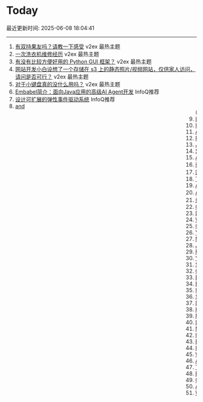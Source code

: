 # Today

最近更新时间: 2025-06-08 18:04:41

--- 
1. [有双持果友吗？请教一下感受](https://www.v2ex.com/t/1137157) v2ex 最热主题
2. [一次洗衣机维修经历](https://www.v2ex.com/t/1137147) v2ex 最热主题
3. [有没有比较方便好用的 Python GUI 框架？](https://www.v2ex.com/t/1137123) v2ex 最热主题
4. [网站开发小白设想了一个存储在 s3 上的静态照片/视频网站，仅供家人访问，请问是否可行？](https://www.v2ex.com/t/1137115) v2ex 最热主题
5. [对于小键盘真的没什么用吗？](https://www.v2ex.com/t/1137109) v2ex 最热主题
6. [Embabel简介：面向Java应用的高级AI Agent开发](https://www.infoq.cn/article/Cc0fP5AEAJMpe7G5jxcu) InfoQ推荐
7. [设计可扩展的弹性事件驱动系统](https://www.infoq.cn/article/fbKugCt382Noyah2KLcr) InfoQ推荐
8. [<Blink> and <Marquee> (2020)](https://danq.me/2020/11/11/blink-and-marquee/) Hacker News
9. [Louis Rossmann: We've started a foundation to bring back ownership [video]](https://www.youtube.com/watch?v=WBG6Vw3nxZs) Hacker News
10. [Installing Microsoft Windows 98 in DOSBox-X](https://dosbox-x.com/wiki/Guide%3AInstalling-Windows-98#_windows_editions_this_guide_applies_to) Hacker News
11. [Ask HN: Does anyone know of a general news site akin to Hacker News?](https://news.ycombinator.com/item?id=44214410) Hacker News
12. [Reinforcement Learning to Train Large Language Models to Explain Human Decisions](https://arxiv.org/abs/2505.11614) Hacker News
13. [Joining Apple Computer (2018)](https://www.folklore.org/Joining_Apple_Computer.html) Hacker News
14. [Should I Use a Carousel? (2013)](https://shouldiuseacarousel.com/) Hacker News
15. [An innovative superfamily of fonts for code (2023)](https://monaspace.githubnext.com/) Hacker News
16. [微软将对人工智能模型的“安全性”进行排名](https://www.36kr.com/newsflashes/3327110608087558) 36kr快讯
17. [国产具身大模型首次获得汽车制造全场景验证](https://www.36kr.com/newsflashes/3327108908427781) 36kr快讯
18. [The US is turning into a mass techno-surveillance state](https://english.elpais.com/usa/2025-06-05/how-the-us-is-turning-into-a-mass-techno-surveillance-state.html) Hacker News
19. [An innovative superfamily of fonts for code](https://monaspace.githubnext.com/) Hacker News
20. [Azure AI Search推出智能会话AI的代理式检索](https://www.infoq.cn/article/gede83jNiZ7Qi59GkD0G) InfoQ推荐
21. [如何培养成为首席工程师的技能](https://www.infoq.cn/article/3DmjhPcG2KgAowupxIh9) InfoQ推荐
22. [Coventry Very Light Rail](https://www.coventry.gov.uk/coventry-light-rail) Hacker News
23. [Don't Panic, but Douglas Adams Predicted a Lot of This](https://krisstgabriel.substack.com/p/dont-panic-but-douglas-adams-predicted) Hacker News
24. [Why Understanding Software Cycle Time Is Messy, Not Magic](https://arxiv.org/abs/2503.05040) Hacker News
25. [Convert photos to Atkinson dithering](https://gazs.github.io/canvas-atkinson-dither/) Hacker News
26. [You need much less memory than time](https://blog.computationalcomplexity.org/2025/02/you-need-much-less-memory-than-time.html) Hacker News
27. [Math Symbol Frequencies](https://leancrew.com/all-this/2025/06/math-symbol-frequencies/) Hacker News
28. [Joining Apple Computer](https://www.folklore.org/Joining_Apple_Computer.html) Hacker News
29. [Field Notes from Shipping Real Code with Claude](https://diwank.space/field-notes-from-shipping-real-code-with-claude) Hacker News
30. [You Need Much Less Memory Than Time](https://blog.computationalcomplexity.org/2025/02/you-need-much-less-memory-than-time.html) Hacker News
31. [Stop Vibe Coding. Start Cyborg Coding](https://chaserabenn.medium.com/stop-vibe-coding-start-cyborg-coding-640f3e16c83e) Hacker News
32. [Convert Photos to Atkinson Dithering](https://gazs.github.io/canvas-atkinson-dither/) Hacker News
33. [Bill Atkinson has died](https://daringfireball.net/linked/2025/06/07/bill-atkinson-rip) Hacker News
34. [BorgBackup 2 has no server-side append-only anymore](https://github.com/borgbackup/borg/pull/8798) Hacker News
35. [Updates to Advanced Voice Mode for paid users](https://help.openai.com/en/articles/6825453-chatgpt-release-notes) Hacker News
36. [Self-Host and Tech Independence: The Joy of Building Your Own](https://www.ssp.sh/blog/self-host-self-independence/) Hacker News
37. [Discovering a JDK Race Condition, and Debugging It in 30 Minutes with Fray](https://aoli.al/blogs/jdk-bug/) Hacker News
38. [Hollywood Is Already Using AI (and Hiding It)](https://www.vulture.com/article/generative-ai-hollywood-movies-tv.html) Hacker News
39. [PyOpticL – Code-to-CAD optical system engineering](https://github.com/UMassIonTrappers/PyOpticL) Hacker News
40. [Log-Linear Attention](https://arxiv.org/abs/2506.04761) Hacker News
41. [My experiment living in a tent in Hong Kong's jungle](https://corentin.trebaol.com/Blog/8.+The+Homelessness+Experiment) Hacker News
42. [I'm Wirecutter's water-quality expert. I don't filter my water](https://www.nytimes.com/wirecutter/reviews/know-your-water-quality/) Hacker News
43. [Bill Atkinson has died](https://m.facebook.com/story.php?story_fbid=10238073579963378&id=1378467145) Hacker News
44. [I'm Wirecutter's Water-Quality Expert. I Don't Filter My Water](https://www.nytimes.com/wirecutter/reviews/know-your-water-quality/) Hacker News
45. [Washington Post's Privacy Tip: Stop Using Chrome, Delete Meta Apps (and Yandex)](https://tech.slashdot.org/story/25/06/07/035249/washington-posts-privacy-tip-stop-using-chrome-delete-metas-apps-and-yandex) Hacker News
46. [A Homelessness Experiment](https://corentin.trebaol.com/Blog/8.+The+Homelessness+Experiment) Hacker News
47. [The Homelessness Experiment – or how to AI-proof your life](https://corentin.trebaol.com/Blog/8.+The+Homelessness+Experiment) Hacker News
48. [Bill Atkinson has passed away](https://m.facebook.com/story.php?story_fbid=10238073579963378&id=1378467145) Hacker News
49. [OneText (YC W23) Is Hiring a DevOps/DBA Lead Engineer](https://jobs.ashbyhq.com/one-text/b95952a2-9bc2-4c3a-9da1-3dcc157b4a27) Hacker News
50. [After Pornhub left France, this VPN saw a 1,000% surge in signups in 30 minutes](https://mashable.com/article/proton-vpn-pornhub-france) Hacker News
51. [Why Pandas feels clunky when coming from R (2024)](https://www.sumsar.net/blog/pandas-feels-clunky-when-coming-from-r/) Hacker News
